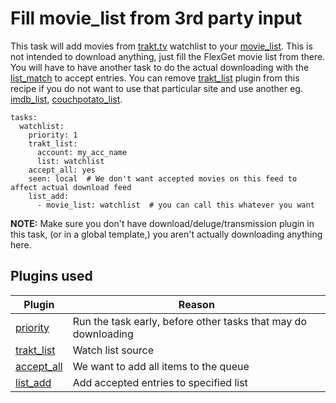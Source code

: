 # Fill movie_list from 3rd party input
This task will add movies from [trakt.tv](http://trakt.tv) watchlist to your [movie_list](/Plugins/List/movie_list). This is not intended to download anything, just fill the FlexGet movie list from there. You will have to have another task to do the actual downloading with the [list_match](/Plugins/List/list_match) to accept entries. You can remove [trakt_list](/Plugins/List/trakt_list) plugin from this recipe if you do not want to use that particular site and use another eg. [imdb_list](/Plugins/List/imdb_list), [couchpotato_list](/Plugins/List/couchpotato_list).

```
tasks:
  watchlist:
    priority: 1
    trakt_list:
      account: my_acc_name
      list: watchlist
    accept_all: yes
    seen: local  # We don't want accepted movies on this feed to affect actual download feed
    list_add:
      - movie_list: watchlist  # you can call this whatever you want
```

**NOTE:** Make sure you don't have download/deluge/transmission plugin in this task, (or in a global template,) you aren't actually downloading anything here.

## Plugins used

| Plugin | Reason |
| --- | --- |
| [priority](/Plugins/priority) | Run the task early, before other tasks that may do downloading |
| [trakt_list](/Plugins/List/trakt_list) | Watch list source |
| [accept_all](/Plugins/accept_all) | We want to add all items to the queue |
| [list_add](/Plugins/List/list_add) | Add accepted entries to specified list||